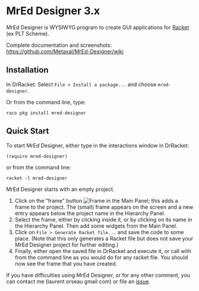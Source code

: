 # MrEd Designer 3.x

MrEd Designer is WYSIWYG program to create GUI applications for [Racket](http://www.racket-lang.org/) (ex PLT Scheme).


Complete documentation and screenshots: https://github.com/Metaxal/MrEd-Designer/wiki

## Installation

In DrRacket: Select `File > Install a package...` and choose `mred-designer`.

Or from the command line, type:
```
raco pkg install mred-designer
```

## Quick Start

To start MrEd Designer, either type in the interactions window in DrRacket:
```
(require mred-designer)
```
or from the command line:
```
racket -l mred-designer
```

MrEd Designer starts with an empty project.

1. Click on the "frame" button ![Frame](https://raw.githubusercontent.com/Metaxal/MrEd-Designer/master/mred-designer/widgets/frame/icons/24x24.png) in the Main Panel; this adds a frame to the project. The (small) frame appears on the screen and a new entry appears below the project name in the Hierarchy Panel.
2. Select the frame, either by clicking inside it, or by clicking on its name in the Hierarchy Panel.
Then add some widgets from the Main Panel.
3. Click on `File > Generate Racket file...` and save the code to some place. (Note that this only generates a Racket file but does not save your MrEd Designer project for further editing.) 
4. Finally, either open the saved file in DrRacket and execute it, or call with from the command line as you would do for any racket file.
You should now see the frame that you have created.

If you have difficulties using MrEd Designer, or for any other comment, you can contact me (laurent orseau gmail com) or file an [issue](https://github.com/Metaxal/MrEd-Designer/issues).
